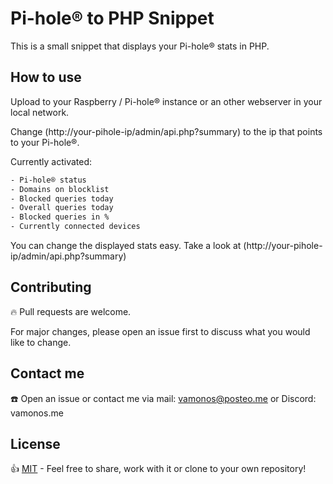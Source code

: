 # Pi-hole® to PHP Snippet
This is a small snippet that displays your Pi-hole® stats in PHP.

## How to use
Upload to your Raspberry / Pi-hole® instance or an other webserver in your local network.

Change (http://your-pihole-ip/admin/api.php?summary) to the ip that points to your Pi-hole®.


Currently activated:
```bash
- Pi-hole® status
- Domains on blocklist
- Blocked queries today
- Overall queries today
- Blocked queries in %
- Currently connected devices
```

You can change the displayed stats easy. Take a look at (http://your-pihole-ip/admin/api.php?summary)

## Contributing
🔥 Pull requests are welcome. 

For major changes, please open an issue first to discuss what you would like to change.

## Contact me
☎️ Open an issue or contact me via mail: vamonos@posteo.me or Discord: vamonos.me

## License
👍 [MIT](https://choosealicense.com/licenses/mit/) - Feel free to share, work with it or clone to your own repository!
